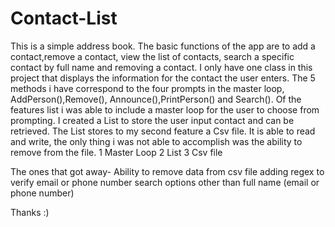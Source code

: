 # Contact-List
This is a simple address book. 
The basic functions of the app are to add a contact,remove a contact, view the list of contacts, 
search a specific contact by full name and removing a contact.
I only have one class in this project that displays the information for the contact the user enters.
The 5 methods i have correspond to the four prompts in the master loop, AddPerson(),Remove(),
Announce(),PrintPerson() and Search().
Of the features list i was able to include a master loop for the user to choose from prompting.
I created a List to store the user input contact and can be retrieved. 
The List stores to my second feature a Csv file. It is able to read and write,
the only thing i was not able to accomplish was the ability to remove from the file.
1 Master Loop
2 List
3 Csv file

The ones that got away-
Ability to remove data from csv file
adding regex to verify email or phone number
search options other than full name (email or phone number)


Thanks :)
